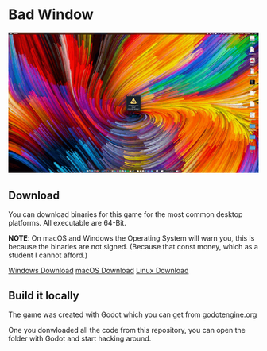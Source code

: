 # Bad Window
![Screenshot](screenshot.gif)

## Download
You can download binaries for this game for the most common desktop platforms.
All executable are 64-Bit.

**NOTE**: On macOS and Windows the Operating System will warn you, this is
because the binaries are not signed. (Because that const money, which as a
student I cannot afford.)

[Windows Download](https://github.com/flofriday/Bad-Window/files/4048668/Bad.Window-Windows.zip)
[macOS Download](https://github.com/flofriday/Bad-Window/files/4048670/Bad.Window-macOS.zip)
[Linux Download](https://github.com/flofriday/Bad-Window/files/4048672/Bad.Window-Linux.x86_64.zip)

## Build it locally 
The game was created with Godot which you can get from [godotengine.org](https://godotengine.org)

One you donwloaded all the code from this repository, you can open the folder
with Godot and start hacking around.

